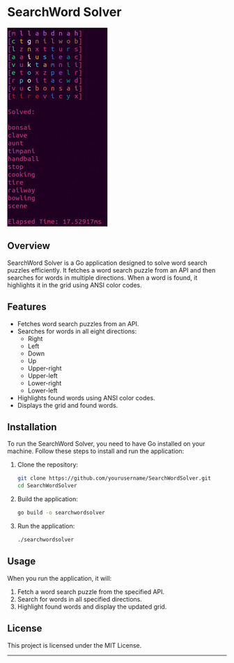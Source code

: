 # SearchWord Solver

![SearchWord Solver Logo](example.png)

## Overview

SearchWord Solver is a Go application designed to solve word search puzzles efficiently. It fetches a word search puzzle from an API and then searches for words in multiple directions. When a word is found, it highlights it in the grid using ANSI color codes.

## Features

- Fetches word search puzzles from an API.
- Searches for words in all eight directions:
  - Right
  - Left
  - Down
  - Up
  - Upper-right
  - Upper-left
  - Lower-right
  - Lower-left
- Highlights found words using ANSI color codes.
- Displays the grid and found words.

## Installation

To run the SearchWord Solver, you need to have Go installed on your machine. Follow these steps to install and run the application:

1. Clone the repository:

   ```sh
   git clone https://github.com/yourusername/SearchWordSolver.git
   cd SearchWordSolver
   ```

2. Build the application:

   ```sh
   go build -o searchwordsolver
   ```

3. Run the application:

   ```sh
   ./searchwordsolver
   ```

## Usage

When you run the application, it will:

1. Fetch a word search puzzle from the specified API.
2. Search for words in all specified directions.
3. Highlight found words and display the updated grid.

## License

This project is licensed under the MIT License.

---